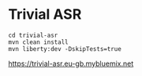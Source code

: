 # Trivial ASR

```
cd trivial-asr
mvn clean install
mvn liberty:dev -DskipTests=true
```

https://trivial-asr.eu-gb.mybluemix.net
